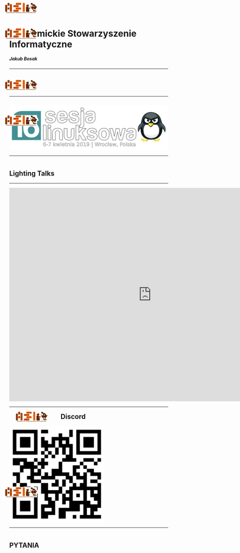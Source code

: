 
<div style="display: flex; margin: auto; align-items: center; justify-content: center;">
    <img class="feathers-logo" style="width:20%; margin:-10% 0 0 -85%;" src="images/asi-logo.svg" alt="">
</div>

# Akademickie Stowarzyszenie Informatyczne

##### Jakub Bosak

---
<div style="display: flex; margin: auto; align-items: center; justify-content: center;">
    <img class="feathers-logo" style="width:20%; margin:-50% 0 0 -85%;" src="images/asi-logo.svg" alt="">
</div>


## O NAS

---

<div style="display: flex; margin: auto; align-items: center; justify-content: center;">
    <img class="feathers-logo" style="width:20%; margin:-20% 0 0 -85%;" src="images/asi-logo.svg" alt="">
</div>

![](./images/logo-duze-pl.png)

---

<div style="display: flex; margin: auto; align-items: center; justify-content: center;">
    <img class="feathers-logo" style="width:20%; margin:-50% 0 0 -85%;" src="images/asi-logo.svg" alt="">
</div>

## Lighting Talks

---


<iframe src="https://www.google.com/maps/embed?pb=!1m18!1m12!1m3!1d186.1638430305402!2d17.064247929816748!3d51.11377311590199!2m3!1f0!2f0!3f0!3m2!1i1024!2i768!4f13.1!3m3!1m2!1s0x470fc28025bdb3fb%3A0x4ade31e957e7e0b!2sAkademickie%20Stowarzyszenie%20Informatyczne!5e0!3m2!1spl!2sde!4v1664401522749!5m2!1spl!2sde" width="900" height="675" style="border:0;" allowfullscreen="" loading="lazy" referrerpolicy="no-referrer-when-downgrade"></iframe>

---
<div style="display: flex; margin: auto; align-items: center; justify-content: space-around;">
    <img class="feathers-logo" style="width:20%; margin:0% 0 0 0;" src="images/asi-logo.svg" alt="">
    <h2 style="margin: 0 200px 0 0"> Discord</h2>
    <p></p>
</div>


<p><img style="width:60%; margin:0 0 0 0" src="images/discord-qr.png" alt=""></p>

---

<div style="display: flex; margin: auto; align-items: center; justify-content: center;">
    <img class="feathers-logo" style="width:20%; margin:-50% 0 0 -85%;" src="images/asi-logo.svg" alt="">
</div>

## PYTANIA
